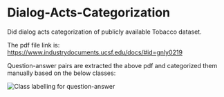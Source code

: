 # Dialog-Acts-Categorization
Did dialog acts categorization of publicly available Tobacco dataset.

The pdf file link is: https://www.industrydocuments.ucsf.edu/docs/#id=gnly0219

Question-answer pairs are extracted the above pdf and categorized them manually based on the below classes:

![Class labelling for question-answer](https://github.com/ashinmarin/Dialog-Acts-Categorization/blob/master/Dialog_Acts.PNG)
